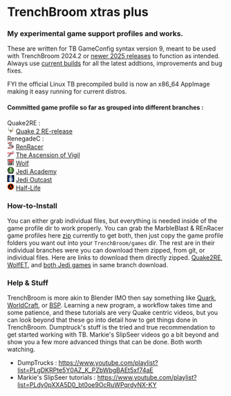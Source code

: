# **TrenchBroom xtras plus**
### My experimental game support profiles and works.

These are written for TB GameConfig syntax version 9, meant to be used with TrenchBroom 2024.2 or [newer 2025 releases](https://github.com/TrenchBroom/TrenchBroom/releases) to function as intended. Always use [current builds](https://github.com/TrenchBroom/TrenchBroom/releases) for all the latest addtions, improvements and bug fixes.<br>

FYI the official Linux TB precompiled build is now an x86_64 AppImage making it easy running for current distros.

#### Committed game profile so far as grouped into different branches :

Quake2RE :<br>
    <img src="https://github.com/eGax/TrenchBroom_xtras_plus/blob/Quake2RE/games/Quake2RE/Icon.png"  width="16" height="16"> [Quake 2 RE-release](https://github.com/eGax/TrenchBroom_xtras_plus/tree/Quake2RE)<br>
RenegadeC :<br>
    <img src="https://github.com/eGax/TrenchBroom_xtras_plus/blob/RenegadeC/games/RenRacer/Icon.png"  width="16" height="16"> [RenRacer](https://github.com/eGax/TrenchBroom_xtras_plus/blob/RenegadeC/games/RenRacer/)<br>
    <img src="https://github.com/eGax/TrenchBroom_xtras_plus/blob/RenegadeC/games/TAoV/Icon.png"  width="16" height="16"> [The Ascension of Vigil](https://github.com/eGax/TrenchBroom_xtras_plus/blob/RenegadeC/games/TAoV/)<br>
<img src="https://github.com/eGax/TrenchBroom_xtras_plus/blob/Wolf/games/WolfET/Icon.png"  width="16" height="16"> [Wolf](https://github.com/eGax/TrenchBroom_xtras_plus/tree/WolfET)<br>
<img src="https://github.com/eGax/TrenchBroom_xtras_plus/blob/Jedi/games/Jedi Academy/Icon.png"  width="16" height="16"> [Jedi Academy](https://github.com/eGax/TrenchBroom_xtras_plus/tree/Jedi)<br>
<img src="https://github.com/eGax/TrenchBroom_xtras_plus/blob/Jedi/games/Jedi Outcast/Icon.png"  width="16" height="16"> [Jedi Outcast](https://github.com/eGax/TrenchBroom_xtras_plus/tree/Jedi)<br>
<img src="https://github.com/eGax/TrenchBroom_xtras_plus/blob/HalfLife/games/Halflife/Icon.png"  width="16" height="16"> [Half-Life](https://github.com/eGax/TrenchBroom_xtras_plus/tree/HalfLife)<br>

### How-to-Install
You can either grab individual files, but everything is needed inside of the game profile dir to work properly. You can grab the MarbleBlast & REnRacer game profiles here [zip](https://github.com/eGax/TrenchBroom_xtras_plus/archive/refs/heads/main.zip) currently to get both, then just copy the game profile folders you want out into your `TrenchBroom/games` dir. The rest are in their individual branches were you can download them zipped, from git, or individual files. Here are links to download them directly zipped. [Quake2RE](https://github.com/eGax/TrenchBroom_xtras_plus/archive/refs/heads/Quake2RE.zip), [WolfET](https://github.com/eGax/TrenchBroom_xtras_plus/archive/refs/heads/WolfET.zip), and [both Jedi games](https://github.com/eGax/TrenchBroom_xtras_plus/archive/refs/heads/Jedi.zip) in same branch download.

### Help & Stuff
TrenchBroom is more akin to Blender IMO then say something like [Quark](https://quark.sourceforge.io/), [WorldCraft](https://web.archive.org/web/20060530014852/http://hosted.planetquake.gamespy.com/worldcraft/index2.shtm), or [BSP](https://www.bspquakeeditor.com/index.php).
Learning a new program, a workflow takes time and some patience, and these tutorials are very Quake centric videos, but you can look beyond that these go into detail how to get things done in 
TrenchBroom. Dumptruck's stuff is the tried and true recommendation to get started working with TB. Markie's SlipSeer videos go a bit beyond and show you a few more advanced things that can be done. Both worth watching.

- DumpTrucks : https://www.youtube.com/playlist?list=PLgDKRPte5Y0AZ_K_PZbWbgBAEt5xf74aE
- Markie's SlipSeer tutorials : https://www.youtube.com/playlist?list=PLdy0pXXA5D0_bt0oe9OcRuWPqrdyNX-KY

